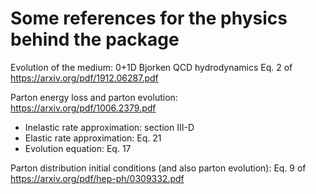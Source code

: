 # Some references for the physics behind the package

Evolution of the medium: 0+1D Bjorken QCD hydrodynamics
Eq. 2 of https://arxiv.org/pdf/1912.06287.pdf

Parton energy loss and parton evolution:
https://arxiv.org/pdf/1006.2379.pdf
- Inelastic rate approximation: section III-D
- Elastic rate approximation: Eq. 21
- Evolution equation: Eq. 17

Parton distribution initial conditions (and also parton evolution):
Eq. 9 of https://arxiv.org/pdf/hep-ph/0309332.pdf
